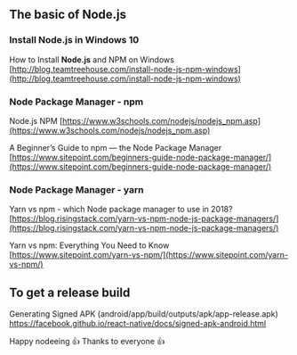 ## The basic of Node.js

### Install Node.js in Windows 10

How to Install **Node.js** and NPM on Windows
[http://blog.teamtreehouse.com/install-node-js-npm-windows](http://blog.teamtreehouse.com/install-node-js-npm-windows)

### Node Package Manager - npm

Node.js NPM
[https://www.w3schools.com/nodejs/nodejs_npm.asp](https://www.w3schools.com/nodejs/nodejs_npm.asp)

A Beginner’s Guide to npm — the Node Package Manager
[https://www.sitepoint.com/beginners-guide-node-package-manager/](https://www.sitepoint.com/beginners-guide-node-package-manager/)

### Node Package Manager - yarn

Yarn vs npm - which Node package manager to use in 2018?
[https://blog.risingstack.com/yarn-vs-npm-node-js-package-managers/](https://blog.risingstack.com/yarn-vs-npm-node-js-package-managers/)

Yarn vs npm: Everything You Need to Know
[https://www.sitepoint.com/yarn-vs-npm/](https://www.sitepoint.com/yarn-vs-npm/)


## To get a release build
Generating Signed APK (android/app/build/outputs/apk/app-release.apk)
https://facebook.github.io/react-native/docs/signed-apk-android.html

Happy nodeeing :+1: Thanks to everyone :+1:
